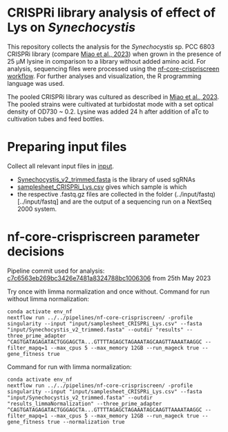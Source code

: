 # CRISPRi library analysis of effect of Lys on *Synechocystis*

This repository collects the analysis for the *Synechocystis* sp. PCC 6803 CRISPRi library (compare [Miao et al., 2023](https://academic.oup.com/plcell/article/35/11/3937/7231705?login=true)) when grown in the presence of 25 µM lysine in comparison to a library without added amino acid. For analysis, sequencing files were processed using the [nf-core-crispriscreen workflow](https://github.com/MPUSP/nf-core-crispriscreen). For further analyses and visualization, the R programming language was used.

The pooled CRISPRi library was cultured as described in [Miao et al., 2023](https://academic.oup.com/plcell/article/35/11/3937/7231705?login=true). The pooled strains were cultivated at turbidostat mode with a set optical density of OD730 ~ 0.2. Lysine was added 24 h after addition of aTc to cultivation tubes and feed bottles. 

# Preparing input files

Collect all relevant input files in [input](../input).

* [Synechocystis_v2_trimmed.fasta](../input/Synechocystis_v2_trimmed.fasta) is the library of used sgRNAs
* [samplesheet_CRISPRi_Lys.csv](../input/samplesheet_CRISPRi_Lys.csv) gives which sample is which
* the respective .fastq.gz files are collected in the folder (../input/fastq)[../input/fastq] and are the output of a sequencing run on a NextSeq 2000 system.

# nf-core-crispriscreen parameter decisions

Pipeline commit used for analysis: [c7c6563eb269bc3426e7481a8324788bc1006306](https://github.com/MPUSP/nf-core-crispriscreen/commit/c7c6563eb269bc3426e7481a8324788bc1006306) from 25th May 2023

Try once with limma normalization and once without. Command for run without limma normalization: 

```
conda activate env_nf
nextflow run ../../pipelines/nf-core-crispriscreen/ -profile singularity --input "input/samplesheet_CRISPRi_Lys.csv" --fasta "input/Synechocystis_v2_trimmed.fasta" --outdir "results" --three_prime_adapter ^CAGTGATAGAGATACTGGGAGCTA...GTTTTAGAGCTAGAAATAGCAAGTTAAAATAAGGC --filter_mapq=1 --max_cpus 5 --max_memory 12GB --run_mageck true --gene_fitness true
```

Command for run with limma normalization:

```
conda activate env_nf
nextflow run ../../pipelines/nf-core-crispriscreen/ -profile singularity --input "input/samplesheet_CRISPRi_Lys.csv" --fasta "input/Synechocystis_v2_trimmed.fasta" --outdir "results_limmaNormalization" --three_prime_adapter ^CAGTGATAGAGATACTGGGAGCTA...GTTTTAGAGCTAGAAATAGCAAGTTAAAATAAGGC --filter_mapq=1 --max_cpus 5 --max_memory 12GB --run_mageck true --gene_fitness true --normalization true
```
